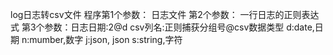 log日志转csv文件
程序第1个参数：
日志文件
第2个参数：
一行日志的正则表达式
第3个参数：日志日期:2@d
csv列名:正则捕获分组号@csv数据类型
d:date,日期
n:mumber,数字
j:json, json
s:string,字符
